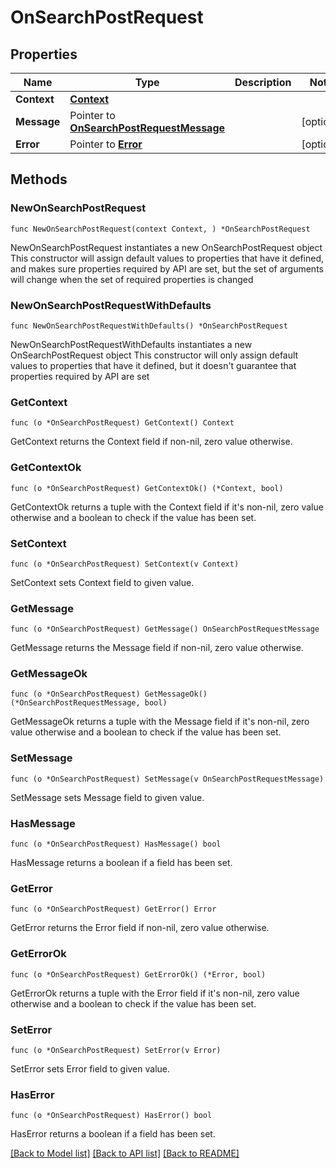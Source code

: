 # OnSearchPostRequest

## Properties

Name | Type | Description | Notes
------------ | ------------- | ------------- | -------------
**Context** | [**Context**](Context.md) |  | 
**Message** | Pointer to [**OnSearchPostRequestMessage**](OnSearchPostRequestMessage.md) |  | [optional] 
**Error** | Pointer to [**Error**](Error.md) |  | [optional] 

## Methods

### NewOnSearchPostRequest

`func NewOnSearchPostRequest(context Context, ) *OnSearchPostRequest`

NewOnSearchPostRequest instantiates a new OnSearchPostRequest object
This constructor will assign default values to properties that have it defined,
and makes sure properties required by API are set, but the set of arguments
will change when the set of required properties is changed

### NewOnSearchPostRequestWithDefaults

`func NewOnSearchPostRequestWithDefaults() *OnSearchPostRequest`

NewOnSearchPostRequestWithDefaults instantiates a new OnSearchPostRequest object
This constructor will only assign default values to properties that have it defined,
but it doesn't guarantee that properties required by API are set

### GetContext

`func (o *OnSearchPostRequest) GetContext() Context`

GetContext returns the Context field if non-nil, zero value otherwise.

### GetContextOk

`func (o *OnSearchPostRequest) GetContextOk() (*Context, bool)`

GetContextOk returns a tuple with the Context field if it's non-nil, zero value otherwise
and a boolean to check if the value has been set.

### SetContext

`func (o *OnSearchPostRequest) SetContext(v Context)`

SetContext sets Context field to given value.


### GetMessage

`func (o *OnSearchPostRequest) GetMessage() OnSearchPostRequestMessage`

GetMessage returns the Message field if non-nil, zero value otherwise.

### GetMessageOk

`func (o *OnSearchPostRequest) GetMessageOk() (*OnSearchPostRequestMessage, bool)`

GetMessageOk returns a tuple with the Message field if it's non-nil, zero value otherwise
and a boolean to check if the value has been set.

### SetMessage

`func (o *OnSearchPostRequest) SetMessage(v OnSearchPostRequestMessage)`

SetMessage sets Message field to given value.

### HasMessage

`func (o *OnSearchPostRequest) HasMessage() bool`

HasMessage returns a boolean if a field has been set.

### GetError

`func (o *OnSearchPostRequest) GetError() Error`

GetError returns the Error field if non-nil, zero value otherwise.

### GetErrorOk

`func (o *OnSearchPostRequest) GetErrorOk() (*Error, bool)`

GetErrorOk returns a tuple with the Error field if it's non-nil, zero value otherwise
and a boolean to check if the value has been set.

### SetError

`func (o *OnSearchPostRequest) SetError(v Error)`

SetError sets Error field to given value.

### HasError

`func (o *OnSearchPostRequest) HasError() bool`

HasError returns a boolean if a field has been set.


[[Back to Model list]](../README.md#documentation-for-models) [[Back to API list]](../README.md#documentation-for-api-endpoints) [[Back to README]](../README.md)



